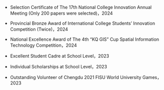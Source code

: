 
- Selection Certificate of The 17th National College Innovation Annual Meeting (Only 200  papers were selected)，2024

- Provincial Bronze Award of International College Students’ Innovation Competition (Twice)，2024

- National Excellence Award of The 4th “KQ GIS” Cup Spatial Information Technology Competition，2024

- Excellent Student Cadre at School Level，2023
  
- Individual Scholarships at School Level，2023
  
- Outstanding Volunteer of Chengdu 2021 FISU World University Games，2023
